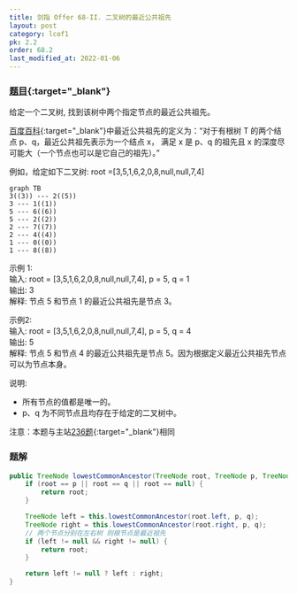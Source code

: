 ```yaml
---
title: 剑指 Offer 68-II. 二叉树的最近公共祖先
layout: post
category: lcof1
pk: 2.2
order: 68.2
last_modified_at: 2022-01-06
---
```


### [题目](https://leetcode-cn.com/problems/er-cha-shu-de-zui-jin-gong-gong-zu-xian-lcof/){:target="_blank"}

给定一个二叉树, 找到该树中两个指定节点的最近公共祖先。

[百度百科](https://baike.baidu.com/item/%E6%9C%80%E8%BF%91%E5%85%AC%E5%85%B1%E7%A5%96%E5%85%88/8918834?fr=aladdin){:target="_blank"}中最近公共祖先的定义为：“对于有根树 T 的两个结点 p、q，最近公共祖先表示为一个结点 x，
满足 x 是 p、q 的祖先且 x 的深度尽可能大（一个节点也可以是它自己的祖先）。”

例如，给定如下二叉树: root =[3,5,1,6,2,0,8,null,null,7,4]

```mermaid
graph TB
3((3)) --- 2((5))
3 --- 1((1))
5 --- 6((6))
5 --- 2((2))
2 --- 7((7))
2 --- 4((4))
1 --- 0((0))
1 --- 8((8))
```

示例 1:  
输入: root = [3,5,1,6,2,0,8,null,null,7,4], p = 5, q = 1  
输出: 3  
解释: 节点 5 和节点 1 的最近公共祖先是节点 3。

示例2:  
输入: root = [3,5,1,6,2,0,8,null,null,7,4], p = 5, q = 4  
输出: 5  
解释: 节点 5 和节点 4 的最近公共祖先是节点 5。因为根据定义最近公共祖先节点可以为节点本身。

说明:
- 所有节点的值都是唯一的。
- p、q 为不同节点且均存在于给定的二叉树中。

注意：本题与主站[236题](https://leetcode-cn.com/problems/lowest-common-ancestor-of-a-binary-tree/){:target="_blank"}相同

### 题解

```java
public TreeNode lowestCommonAncestor(TreeNode root, TreeNode p, TreeNode q) {
    if (root == p || root == q || root == null) {
        return root;
    }

    TreeNode left = this.lowestCommonAncestor(root.left, p, q);
    TreeNode right = this.lowestCommonAncestor(root.right, p, q);
    // 两个节点分别在左右树 则根节点是最近祖先
    if (left != null && right != null) {
        return root;
    }

    return left != null ? left : right;
}
```